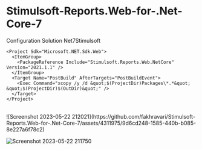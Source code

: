 # Stimulsoft-Reports.Web-for-.Net-Core-7

Configuration Solution Net7Stimulsoft
<br/>
```
<Project Sdk="Microsoft.NET.Sdk.Web">
  <ItemGroup>
    <PackageReference Include="Stimulsoft.Reports.Web.NetCore" Version="2021.1.1" />
  </ItemGroup>
  <Target Name="PostBuild" AfterTargets="PostBuildEvent">
    <Exec Command="xcopy /y /d &quot;$(ProjectDir)Packages\*.*&quot; &quot;$(ProjectDir)$(OutDir)&quot;" />
  </Target>
</Project>
```
<br/>
![Screenshot 2023-05-22 212021](https://github.com/fakhravari/Stimulsoft-Reports.Web-for-.Net-Core-7/assets/4311975/9d6cd248-1585-440b-b085-8e227a6f78c2)

![Screenshot 2023-05-22 211750](https://github.com/fakhravari/Stimulsoft-Reports.Web-for-.Net-Core-7/assets/4311975/f63516ad-ddef-4ca7-baeb-925ded13065b)

